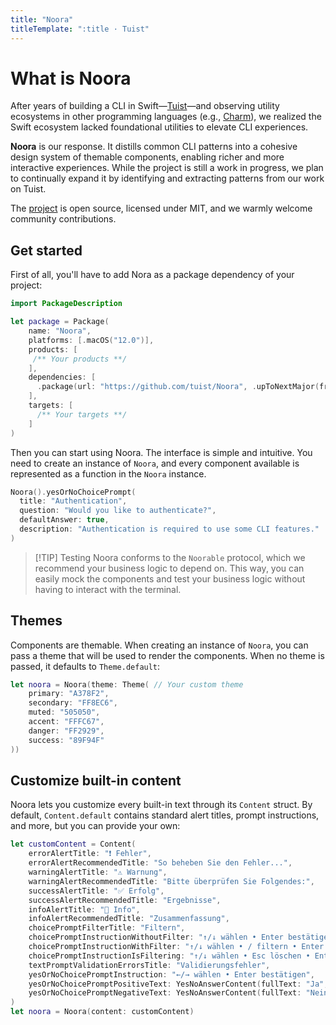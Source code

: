 ```yaml
---
title: "Noora"
titleTemplate: ":title · Tuist"
---
```


# What is Noora

After years of building a CLI in Swift—[Tuist](https://github.com/tuist/tuist)—and observing utility ecosystems in other programming languages (e.g., [Charm](https://github.com/charmbracelet)), we realized the Swift ecosystem lacked foundational utilities to elevate CLI experiences.

**Noora** is our response.
It distills common CLI patterns into a cohesive design system of themable components, enabling richer and more interactive experiences. While the project is still a work in progress, we plan to continually expand it by identifying and extracting patterns from our work on Tuist.

The [project](https://github.com/tuist/tuist) is open source, licensed under MIT, and we warmly welcome community contributions.

## Get started

First of all, you'll have to add Nora as a package dependency of your project:

```swift
import PackageDescription

let package = Package(
    name: "Noora",
    platforms: [.macOS("12.0")],
    products: [
     /** Your products **/
    ],
    dependencies: [
      .package(url: "https://github.com/tuist/Noora", .upToNextMajor(from: "0.15.0")),
    ],
    targets: [
      /** Your targets **/
    ]
)
```

Then you can start using Noora. The interface is simple and intuitive.
You need to create an instance of `Noora`, and every component available is represented as a function in the `Noora` instance.

```swift
Noora().yesOrNoChoicePrompt(
  title: "Authentication",
  question: "Would you like to authenticate?",
  defaultAnswer: true,
  description: "Authentication is required to use some CLI features."
)
```

> [!TIP] Testing
> Noora conforms to the `Noorable` protocol, which we recommend your business logic to depend on. This way, you can easily mock the components and test your business logic without having to interact with the terminal.

## Themes

Components are themable. When creating an instance of `Noora`, you can pass a theme that will be used to render the components. When no theme is passed, it defaults to `Theme.default`:

```swift
let noora = Noora(theme: Theme( // Your custom theme
    primary: "A378F2",
    secondary: "FF8EC6",
    muted: "505050",
    accent: "FFFC67",
    danger: "FF2929",
    success: "89F94F"
))
```

## Customize built-in content

Noora lets you customize every built-in text through its `Content` struct. By default, `Content.default` contains standard alert titles, prompt instructions, and more, but you can provide your own:

```swift
let customContent = Content(
    errorAlertTitle: "❗️ Fehler",
    errorAlertRecommendedTitle: "So beheben Sie den Fehler...",
    warningAlertTitle: "⚠️ Warnung",
    warningAlertRecommendedTitle: "Bitte überprüfen Sie Folgendes:",
    successAlertTitle: "✅ Erfolg",
    successAlertRecommendedTitle: "Ergebnisse",
    infoAlertTitle: "🔎 Info",
    infoAlertRecommendedTitle: "Zusammenfassung",
    choicePromptFilterTitle: "Filtern",
    choicePromptInstructionWithoutFilter: "↑/↓ wählen • Enter bestätigen",
    choicePromptInstructionWithFilter: "↑/↓ wählen • / filtern • Enter bestätigen",
    choicePromptInstructionIsFiltering: "↑/↓ wählen • Esc löschen • Enter bestätigen",
    textPromptValidationErrorsTitle: "Validierungsfehler",
    yesOrNoChoicePromptInstruction: "←/→ wählen • Enter bestätigen",
    yesOrNoChoicePromptPositiveText: YesNoAnswerContent(fullText: "Ja", character: "j"),
    yesOrNoChoicePromptNegativeText: YesNoAnswerContent(fullText: "Nein", character: "n")
)
let noora = Noora(content: customContent)
```
